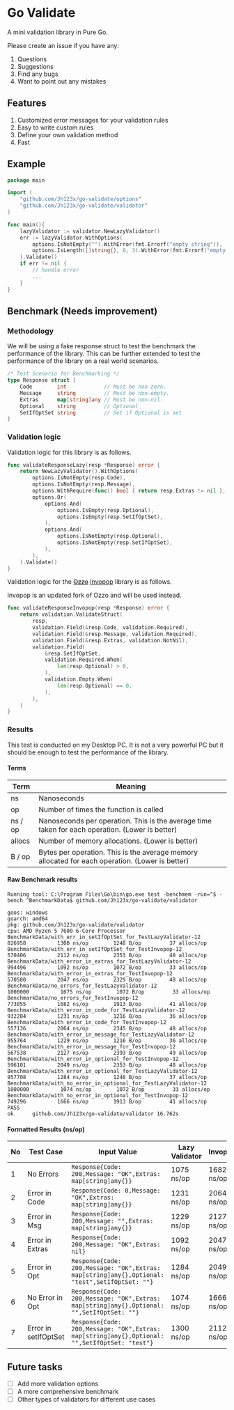 # Go Validate

A mini validation library in Pure Go.

Please create an issue if you have any:

1. Questions
2. Suggestions
3. Find any bugs
4. Want to point out any mistakes

## Features

1. Customized error messages for your validation rules
2. Easy to write custom rules
3. Define your own validation method
4. Fast

## Example

```go
package main

import (
    "github.com/Jh123x/go-validate/options"
    "github.com/Jh123x/go-validate/validator"
)

func main(){
    lazyValidator := validator.NewLazyValidator()
	err := lazyValidator.WithOptions(
		options.IsNotEmpty("").WithError(fmt.Errorf("empty string")),             // Fails and returns error.
		options.IsLength([]string{}, 0, 3).WithError(fmt.Errorf("empty string")), // Will not be evaluated.
	).Validate()
    if err != nil {
        // handle error
        ...
    }
}
```

## Benchmark (Needs improvement)

### Methodology

We will be using a fake response struct to test the benchmark the performance of the library.
This can be further extended to test the performance of the library on a real world scenarios.

```go
/* Test Scenario for Benchmarking */
type Response struct {
	Code        int            // Must be non-zero.
	Message     string         // Must be non-empty.
	Extras      map[string]any // Must be non-nil.
	Optional    string         // Optional
	SetIfOptSet string         // Set if Optional is set
}
```

### Validation logic

Validation logic for this library is as follows.

```go
func validateResponseLazy(resp *Response) error {
	return NewLazyValidator().WithOptions(
		options.IsNotEmpty(resp.Code),
		options.IsNotEmpty(resp.Message),
		options.WithRequire(func() bool { return resp.Extras != nil }, errTest),
		options.Or(
			options.And(
				options.IsEmpty(resp.Optional),
				options.IsEmpty(resp.SetIfOptSet),
			),
			options.And(
				options.IsNotEmpty(resp.Optional),
				options.IsNotEmpty(resp.SetIfOptSet),
			),
		),
	).Validate()
}

```

Validation logic for the [~~Ozzo~~](https://github.com/go-ozzo/ozzo-validation/ "ozzo") [Invopop](https://github.com/invopop/validation "validation") library is as follows.

Invopop is an updated fork of Ozzo and will be used instead.

```go
func validateResponseInvopop(resp *Response) error {
	return validation.ValidateStruct(
		resp,
		validation.Field(&resp.Code, validation.Required),
		validation.Field(&resp.Message, validation.Required),
		validation.Field(&resp.Extras, validation.NotNil),
		validation.Field(
			&resp.SetIfOptSet,
			validation.Required.When(
				len(resp.Optional) > 0,
			),
			validation.Empty.When(
				len(resp.Optional) == 0,
			),
		),
	)
}
```

### Results

This test is conducted on my Desktop PC.
It is not a very powerful PC but it should be enough to test the performance of the library.

#### Terms

| Term    | Meaning                                                                                         |
| ------- | ----------------------------------------------------------------------------------------------- |
| ns      | Nanoseconds                                                                                     |
| op      | Number of times the function is called                                                          |
| ns / op | Nanoseconds per operation. This is the average time taken for each operation. (Lower is better) |
| allocs  | Number of memory allocations. (Lower is better)                                                 |
| B / op  | Bytes per operation. This is the average memory allocated for each operation. (Lower is better) |

#### Raw Benchmark results

```
Running tool: C:\Program Files\Go\bin\go.exe test -benchmem -run=^$ -bench ^BenchmarkData$ github.com/Jh123x/go-validate/validator

goos: windows
goarch: amd64
pkg: github.com/Jh123x/go-validate/validator
cpu: AMD Ryzen 5 7600 6-Core Processor
BenchmarkData/with_err_in_setIfOptSet_for_TestLazyValidator-12         	  826958	      1300 ns/op	    1248 B/op	      37 allocs/op
BenchmarkData/with_err_in_setIfOptSet_for_TestInvopop-12               	  570406	      2112 ns/op	    2353 B/op	      48 allocs/op
BenchmarkData/with_error_in_extras_for_TestLazyValidator-12            	  994496	      1092 ns/op	    1072 B/op	      33 allocs/op
BenchmarkData/with_error_in_extras_for_TestInvopop-12                  	  570580	      2047 ns/op	    2329 B/op	      48 allocs/op
BenchmarkData/no_errors_for_TestLazyValidator-12                       	 1000000	      1075 ns/op	    1072 B/op	      33 allocs/op
BenchmarkData/no_errors_for_TestInvopop-12                             	  773055	      1682 ns/op	    1913 B/op	      41 allocs/op
BenchmarkData/with_error_in_code_for_TestLazyValidator-12              	  932284	      1231 ns/op	    1216 B/op	      36 allocs/op
BenchmarkData/with_error_in_code_for_TestInvopop-12                    	  557136	      2064 ns/op	    2345 B/op	      48 allocs/op
BenchmarkData/with_error_in_message_for_TestLazyValidator-12           	  955764	      1229 ns/op	    1216 B/op	      36 allocs/op
BenchmarkData/with_error_in_message_for_TestInvopop-12                 	  567538	      2127 ns/op	    2393 B/op	      49 allocs/op
BenchmarkData/with_error_in_optional_for_TestInvopop-12                	  596101	      2049 ns/op	    2353 B/op	      48 allocs/op
BenchmarkData/with_error_in_optional_for_TestLazyValidator-12          	  957708	      1284 ns/op	    1248 B/op	      37 allocs/op
BenchmarkData/with_no_error_in_optional_for_TestLazyValidator-12       	 1000000	      1074 ns/op	    1072 B/op	      33 allocs/op
BenchmarkData/with_no_error_in_optional_for_TestInvopop-12             	  749296	      1666 ns/op	    1913 B/op	      41 allocs/op
PASS
ok  	github.com/Jh123x/go-validate/validator	16.762s
```

#### Formatted Results (ns/op)

| No  | Test Case            | Input Value                                                                                   | Lazy Validator | Invopop    |
| --- | -------------------- | --------------------------------------------------------------------------------------------- | -------------- | ---------- |
| 1   | No Errors            | `Response{Code: 200,Message: "OK",Extras: map[string]any{}}`                                  | 1075 ns/op     | 1682 ns/op |
| 2   | Error in Code        | `Response{Code: 0,Message: "OK",Extras: map[string]any{}}`                                    | 1231 ns/op     | 2064 ns/op |
| 3   | Error in Msg         | `Response{Code: 200,Message: "",Extras: map[string]any{}}`                                    | 1229 ns/op     | 2127 ns/op |
| 4   | Error in Extras      | `Response{Code: 200,Message: "OK",Extras: nil}`                                               | 1092 ns/op     | 2047 ns/op |
| 5   | Error in Opt         | `Response{Code: 200,Message: "OK",Extras: map[string]any{},Optional: "test",SetIfOptSet: ""}` | 1284 ns/op     | 2049 ns/op |
| 6   | No Error in Opt      | `Response{Code: 200,Message: "OK",Extras: map[string]any{},Optional: "",SetIfOptSet: ""}`     | 1074 ns/op     | 1666 ns/op |
| 7   | Error in setIfOptSet | `Response{Code: 200,Message: "OK",Extras: map[string]any{},Optional: "",SetIfOptSet: "test"}` | 1300 ns/op     | 2112 ns/op |

## Future tasks

- [ ] Add more validation options
- [ ] A more comprehensive benchmark
- [ ] Other types of validators for different use cases
